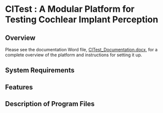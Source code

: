 # CITest : A Modular Platform for Testing Cochlear Implant Perception

## Overview

Please see the documentation Word file, [CITest_Documentation.docx](CITest_Documentation.docx), for a complete overview of the platform and instructions for setting it up.

## System Requirements



## Features



## Description of Program Files

